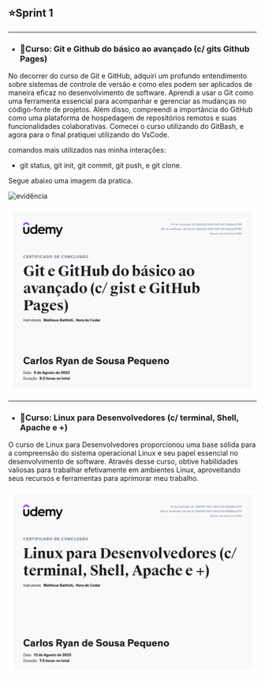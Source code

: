 ## ⭐Sprint 1

---
- ### 📌Curso: Git e Github do básico ao avançado (c/ gits Github Pages)

No decorrer do curso de Git e GitHub, adquiri um profundo entendimento sobre sistemas de controle de versão e como eles podem ser aplicados de maneira eficaz no desenvolvimento de software. Aprendi a usar o Git como uma ferramenta essencial para acompanhar e gerenciar as mudanças no código-fonte de projetos. Além disso, compreendi a importância do GitHub como uma plataforma de hospedagem de repositórios remotos e suas funcionalidades colaborativas. Comecei o curso utilizando do GitBash, e agora para o final pratiquei utilizando do VsCode.

comandos mais utilizados nas minha interações: 
-   git status, git init, git commit, git push, e git clone. 

Segue abaixo uma imagem da pratica.

![evidência](https://github.com/CarlosRyan07/Programa-Bolsas-CompassUOL/blob/main/Sprint%201/Evid%C3%AAncias/Captura%20de%20tela%202023-08-15%20140426.png)

![Certificado do Git e Github](https://github.com/CarlosRyan07/Programa-Bolsas-CompassUOL/blob/main/img/Certificado_Git_e_Github.jpg)

---

- ### 📌Curso: Linux para Desenvolvedores (c/ terminal, Shell, Apache e +)

O curso de Linux para Desenvolvedores proporcionou uma base sólida para a compreensão do sistema operacional Linux e seu papel essencial no desenvolvimento de software. Através desse curso, obtive habilidades valiosas para trabalhar efetivamente em ambientes Linux, aproveitando seus recursos e ferramentas para aprimorar meu trabalho.

![Certificado de Linux](../img/Certificado_Linux.jpg)
